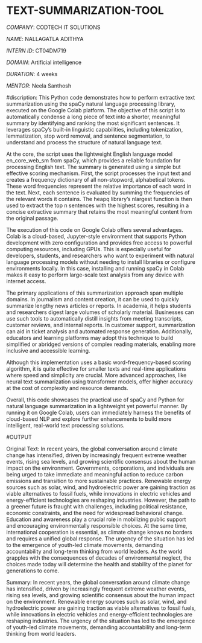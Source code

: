 # TEXT-SUMMARIZATION-TOOL

*COMPANY*: CODTECH IT SOLUTIONS

*NAME*:  NALLAGATLA ADITHYA

*INTERN ID*: CT04DM719

*DOMAIN*: Artificial intelligence

*DURATION*:  4 weeks

*MENTOR*:  Neela Santhosh

#discription: This Python code demonstrates how to perform extractive text summarization using the spaCy natural language processing library, executed on the Google Colab platform. The objective of this script is to automatically condense a long piece of text into a shorter, meaningful summary by identifying and ranking the most significant sentences. It leverages spaCy’s built-in linguistic capabilities, including tokenization, lemmatization, stop word removal, and sentence segmentation, to understand and process the structure of natural language text.

At the core, the script uses the lightweight English language model en_core_web_sm from spaCy, which provides a reliable foundation for processing English text. The summary is generated using a simple but effective scoring mechanism. First, the script processes the input text and creates a frequency dictionary of all non-stopword, alphabetical tokens. These word frequencies represent the relative importance of each word in the text. Next, each sentence is evaluated by summing the frequencies of the relevant words it contains. The heapq library’s nlargest function is then used to extract the top n sentences with the highest scores, resulting in a concise extractive summary that retains the most meaningful content from the original passage.

The execution of this code on Google Colab offers several advantages. Colab is a cloud-based, Jupyter-style environment that supports Python development with zero configuration and provides free access to powerful computing resources, including GPUs. This is especially useful for developers, students, and researchers who want to experiment with natural language processing models without needing to install libraries or configure environments locally. In this case, installing and running spaCy in Colab makes it easy to perform large-scale text analysis from any device with internet access.

The primary applications of this summarization approach span multiple domains. In journalism and content creation, it can be used to quickly summarize lengthy news articles or reports. In academia, it helps students and researchers digest large volumes of scholarly material. Businesses can use such tools to automatically distill insights from meeting transcripts, customer reviews, and internal reports. In customer support, summarization can aid in ticket analysis and automated response generation. Additionally, educators and learning platforms may adopt this technique to build simplified or abridged versions of complex reading materials, enabling more inclusive and accessible learning.

Although this implementation uses a basic word-frequency-based scoring algorithm, it is quite effective for smaller texts and real-time applications where speed and simplicity are crucial. More advanced approaches, like neural text summarization using transformer models, offer higher accuracy at the cost of complexity and resource demands.

Overall, this code showcases the practical use of spaCy and Python for natural language summarization in a lightweight yet powerful manner. By running it on Google Colab, users can immediately harness the benefits of cloud-based NLP and explore further enhancements to build more intelligent, real-world text processing solutions.

#OUTPUT

Original Text:
 In recent years, the global conversation around climate change has intensified, driven by increasingly frequent extreme weather events, rising sea levels, and growing scientific consensus about the human impact on the environment. Governments, corporations, and individuals are being urged to take immediate and meaningful action to reduce carbon emissions and transition to more sustainable practices. Renewable energy sources such as solar, wind, and hydroelectric power are gaining traction as viable alternatives to fossil fuels, while innovations in electric vehicles and energy-efficient technologies are reshaping industries. However, the path to a greener future is fraught with challenges, including political resistance, economic constraints, and the need for widespread behavioral change. Education and awareness play a crucial role in mobilizing public support and encouraging environmentally responsible choices. At the same time, international cooperation is essential, as climate change knows no borders and requires a unified global response. The urgency of the situation has led to the emergence of youth-led climate movements, demanding accountability and long-term thinking from world leaders. As the world grapples with the consequences of decades of environmental neglect, the choices made today will determine the health and stability of the planet for generations to come.




Summary:
 In recent years, the global conversation around climate change has intensified, driven by increasingly frequent extreme weather events, rising sea levels, and growing scientific consensus about the human impact on the environment. Renewable energy sources such as solar, wind, and hydroelectric power are gaining traction as viable alternatives to fossil fuels, while innovations in electric vehicles and energy-efficient technologies are reshaping industries. The urgency of the situation has led to the emergence of youth-led climate movements, demanding accountability and long-term thinking from world leaders.
